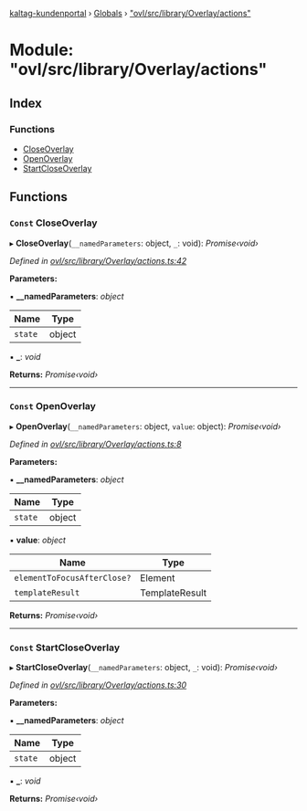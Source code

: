 [kaltag-kundenportal](../README.md) › [Globals](../globals.md) › ["ovl/src/library/Overlay/actions"](_ovl_src_library_overlay_actions_.md)

# Module: "ovl/src/library/Overlay/actions"

## Index

### Functions

* [CloseOverlay](_ovl_src_library_overlay_actions_.md#const-closeoverlay)
* [OpenOverlay](_ovl_src_library_overlay_actions_.md#const-openoverlay)
* [StartCloseOverlay](_ovl_src_library_overlay_actions_.md#const-startcloseoverlay)

## Functions

### `Const` CloseOverlay

▸ **CloseOverlay**(`__namedParameters`: object, `_`: void): *Promise‹void›*

*Defined in [ovl/src/library/Overlay/actions.ts:42](https://github.com/fopsdev/ovl/blob/f9b6194/ovl/src/library/Overlay/actions.ts#L42)*

**Parameters:**

▪ **__namedParameters**: *object*

Name | Type |
------ | ------ |
`state` | object |

▪ **_**: *void*

**Returns:** *Promise‹void›*

___

### `Const` OpenOverlay

▸ **OpenOverlay**(`__namedParameters`: object, `value`: object): *Promise‹void›*

*Defined in [ovl/src/library/Overlay/actions.ts:8](https://github.com/fopsdev/ovl/blob/f9b6194/ovl/src/library/Overlay/actions.ts#L8)*

**Parameters:**

▪ **__namedParameters**: *object*

Name | Type |
------ | ------ |
`state` | object |

▪ **value**: *object*

Name | Type |
------ | ------ |
`elementToFocusAfterClose?` | Element |
`templateResult` | TemplateResult |

**Returns:** *Promise‹void›*

___

### `Const` StartCloseOverlay

▸ **StartCloseOverlay**(`__namedParameters`: object, `_`: void): *Promise‹void›*

*Defined in [ovl/src/library/Overlay/actions.ts:30](https://github.com/fopsdev/ovl/blob/f9b6194/ovl/src/library/Overlay/actions.ts#L30)*

**Parameters:**

▪ **__namedParameters**: *object*

Name | Type |
------ | ------ |
`state` | object |

▪ **_**: *void*

**Returns:** *Promise‹void›*
